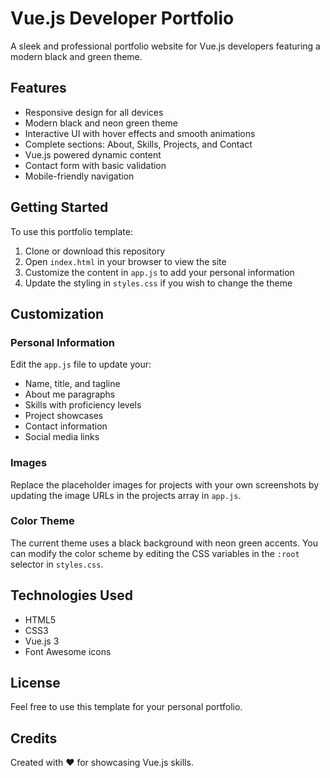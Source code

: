 # Vue.js Developer Portfolio

A sleek and professional portfolio website for Vue.js developers featuring a modern black and green theme.

## Features

- Responsive design for all devices
- Modern black and neon green theme
- Interactive UI with hover effects and smooth animations
- Complete sections: About, Skills, Projects, and Contact
- Vue.js powered dynamic content
- Contact form with basic validation
- Mobile-friendly navigation

## Getting Started

To use this portfolio template:

1. Clone or download this repository
2. Open `index.html` in your browser to view the site
3. Customize the content in `app.js` to add your personal information
4. Update the styling in `styles.css` if you wish to change the theme

## Customization

### Personal Information

Edit the `app.js` file to update your:
- Name, title, and tagline
- About me paragraphs
- Skills with proficiency levels
- Project showcases
- Contact information
- Social media links

### Images

Replace the placeholder images for projects with your own screenshots by updating the image URLs in the projects array in `app.js`.

### Color Theme

The current theme uses a black background with neon green accents. You can modify the color scheme by editing the CSS variables in the `:root` selector in `styles.css`.

## Technologies Used

- HTML5
- CSS3
- Vue.js 3
- Font Awesome icons

## License

Feel free to use this template for your personal portfolio.

## Credits

Created with ❤️ for showcasing Vue.js skills. 